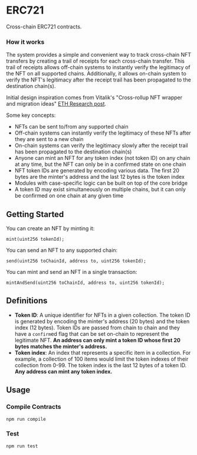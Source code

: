 # ERC721

Cross-chain ERC721 contracts.

### How it works

The system provides a simple and convenient way to track cross-chain NFT transfers by creating a trail of receipts for each cross-chain transfer. This trail of receipts allows off-chain systems to instantly verify the legitimacy of the NFT on all supported chains. Additionally, it allows on-chain system to verify the NFT's legitimacy after the receipt trail has been propagated to the destination chain(s).

Initial design inspiration comes from Vitalik's "Cross-rollup NFT wrapper and migration ideas" [ETH Research post](https://ethresear.ch/t/cross-rollup-nft-wrapper-and-migration-ideas/10507).

Some key concepts:

* NFTs can be sent to/from any supported chain
* Off-chain systems can instantly verify the legitimacy of these NFTs after they are sent to a new chain
* On-chain systems can verify the legitimacy slowly after the receipt trail has been propagated to the destination chain(s)
* Anyone can mint an NFT for any token index (not token ID) on any chain at any time, but the NFT can only be in a confirmed state on one chain
* NFT token IDs are generated by encoding various data. The first 20 bytes are the minter's address and the last 12 bytes is the token index
* Modules with case-specific logic can be built on top of the core bridge
* A token ID may exist simultaneously on multiple chains, but it can only be confirmed on one chain at any given time

## Getting Started

You can create an NFT by minting it:

```solidity
mint(uint256 tokenId);
```

You can send an NFT to any supported chain:

```solidity
send(uint256 toChainId, address to, uint256 tokenId);
```

You can mint and send an NFT in a single transaction:

```solidity
mintAndSend(uint256 toChainId, address to, uint256 tokenId);
```


## Definitions

* **Token ID**: A unique identifier for NFTs in a given collection. The token ID is generated by encoding the minter's address (20 bytes) and the token index (12 bytes). Token IDs are passed from chain to chain and they have a `confirm`ed flag that can be set on-chain to represent the legitimate NFT. **An address can only mint a token ID whose first 20 bytes matches the minter's address.**
* **Token index**: An index that represents a specific item in a collection. For example, a collection of 100 items would limit the token indexes of their collection from 0-99. The token index is the last 12 bytes of a token ID. **Any address can mint any token index.**

## Usage

### Compile Contracts
```shell
npm run compile
```

### Test
```shell
npm run test
```
